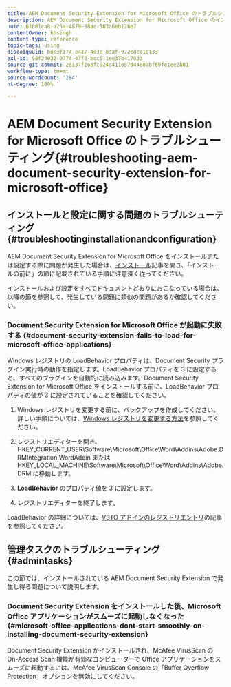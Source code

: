 ```yaml
---
title: AEM Document Security Extension for Microsoft Office のトラブルシューティング
description: AEM Document Security Extension for Microsoft Office のインストール、設定、使用に問題がある場合は、この記事に記載されている手順に従ってください。
uuid: 61001ca8-a25a-4879-98ac-563a6eb126e7
contentOwner: khsingh
content-type: reference
topic-tags: using
discoiquuid: bdc3f174-e417-4d3e-b3af-972cdcc10133
exl-id: 98f24032-0774-47f8-bcc5-1ee37b417833
source-git-commit: 28137f26afc024d411857d44887bf69fe1ee2b81
workflow-type: tm+mt
source-wordcount: '284'
ht-degree: 100%

---
```


# AEM Document Security Extension for Microsoft Office のトラブルシューティング{#troubleshooting-aem-document-security-extension-for-microsoft-office}

## インストールと設定に関する問題のトラブルシューティング {#troubleshootinginstallationandconfiguration}

AEM Document Security Extension for Microsoft Office をインストールまたは設定する際に問題が発生した場合は、[インストール](installing-configuring-aemdsext.md)記事を開き、「インストールの前に」の節に記載されている手順に注意深く従ってください。

インストールおよび設定をすべてドキュメントどおりにおこなっている場合は、以降の節を参照して、発生している問題に類似の問題があるか確認してください。

### Document Security Extension for Microsoft Office が起動に失敗する {#document-security-extension-fails-to-load-for-microsoft-office-applications}

Windows レジストリの LoadBehavior プロパティは、Document Security プラグイン実行時の動作を指定します。LoadBehavior プロパティを 3 に設定すると、すべてのプラグインを自動的に読み込みます。Document Security Extension for Microsoft Office をインストールする前に、LoadBehavior プロパティの値が 3 に設定されていることを確認してください。

1. Windows レジストリを変更する前に、バックアップを作成してください。詳しい手順については、[Windows レジストリを変更する方法](https://support.microsoft.com/ja-jp/kb/136393)を参照してください。
1. レジストリエディターを開き、HKEY_CURRENT_USER\Software\Microsoft\Office\Word\Addins\Adobe.DRMIntegration.WordAddin または HKEY_LOCAL_MACHINE\Software\Microsoft\Office\Word\Addins\Adobe.DRM に移動します。
1. **LoadBehavior** のプロパティ値を 3 に設定します。

1. レジストリエディターを終了します。

LoadBehavior の詳細については、[VSTO アドインのレジストリエントリ](https://msdn.microsoft.com/ja-jp/library/bb386106.aspx#LoadBehavior)の記事を参照してください。

## 管理タスクのトラブルシューティング {#admintasks}

この節では、インストールされている AEM Document Security Extension で発生し得る問題について説明します。

### Document Security Extension をインストールした後、Microsoft Office アプリケーションがスムーズに起動しなくなった {#microsoft-office-applications-dont-start-smoothly-on-installing-document-security-extension}

Document Security Extension がインストールされ、McAfee VirusScan の On-Access Scan 機能が有効なコンピューターで Office アプリケーションをスムーズに起動するには、McAfee VirusScan Console の「Buffer Overflow Protection」オプションを無効にしてください。
